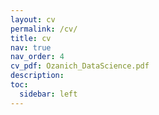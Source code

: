 ```yaml
---
layout: cv
permalink: /cv/
title: cv
nav: true
nav_order: 4
cv_pdf: Ozanich_DataScience.pdf
description: 
toc:
  sidebar: left
---
```

